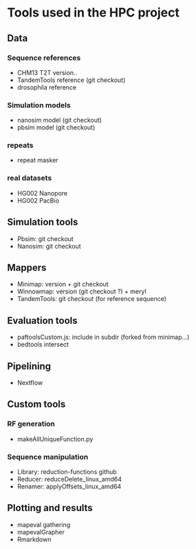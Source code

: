 # Tools used in the HPC project

## Data
### Sequence references
 - CHM13 T2T version..
 - TandemTools reference (git checkout)
 - drosophila reference

### Simulation models
 - nanosim model (git checkout)
 - pbsim model (git checkout)

### repeats
 - repeat masker

### real datasets
 - HG002 Nanopore
 - HG002 PacBio

## Simulation tools
 - Pbsim: git checkout
 - Nanosim: git checkout

## Mappers
 - Minimap: version + git checkout
 - Winnowmap: version (git checkout ?) + meryl
 - TandemTools: git checkout (for reference sequence)

## Evaluation tools
 - paftoolsCustom.js: include in subdir (forked from minimap...)
 - bedtools intersect 

## Pipelining
 - Nextflow

## Custom tools
### RF generation
 - makeAllUniqueFunction.py

### Sequence manipulation
 - Library: reduction-functions github
 - Reducer: reduceDelete_linux_amd64
 - Renamer: applyOffsets_linux_amd64

## Plotting and results
 - mapeval gathering
 - mapevalGrapher
 - Rmarkdown
